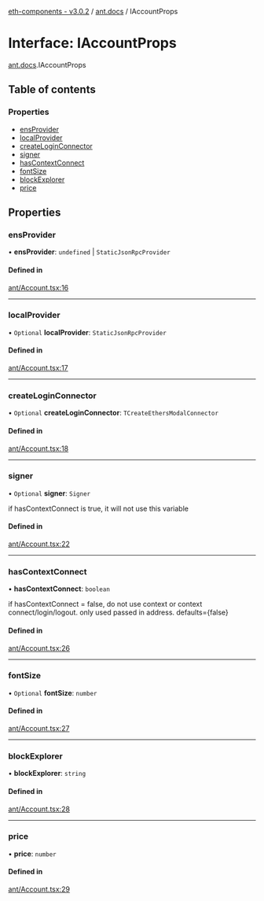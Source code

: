 [eth-components - v3.0.2](../README.md) / [ant.docs](../modules/ant_docs.md) / IAccountProps

# Interface: IAccountProps

[ant.docs](../modules/ant_docs.md).IAccountProps

## Table of contents

### Properties

- [ensProvider](ant_docs.IAccountProps.md#ensprovider)
- [localProvider](ant_docs.IAccountProps.md#localprovider)
- [createLoginConnector](ant_docs.IAccountProps.md#createloginconnector)
- [signer](ant_docs.IAccountProps.md#signer)
- [hasContextConnect](ant_docs.IAccountProps.md#hascontextconnect)
- [fontSize](ant_docs.IAccountProps.md#fontsize)
- [blockExplorer](ant_docs.IAccountProps.md#blockexplorer)
- [price](ant_docs.IAccountProps.md#price)

## Properties

### ensProvider

• **ensProvider**: `undefined` \| `StaticJsonRpcProvider`

#### Defined in

[ant/Account.tsx:16](https://github.com/scaffold-eth/eth-components/blob/74238a9/src/ant/Account.tsx#L16)

___

### localProvider

• `Optional` **localProvider**: `StaticJsonRpcProvider`

#### Defined in

[ant/Account.tsx:17](https://github.com/scaffold-eth/eth-components/blob/74238a9/src/ant/Account.tsx#L17)

___

### createLoginConnector

• `Optional` **createLoginConnector**: `TCreateEthersModalConnector`

#### Defined in

[ant/Account.tsx:18](https://github.com/scaffold-eth/eth-components/blob/74238a9/src/ant/Account.tsx#L18)

___

### signer

• `Optional` **signer**: `Signer`

if hasContextConnect is true, it will not use this variable

#### Defined in

[ant/Account.tsx:22](https://github.com/scaffold-eth/eth-components/blob/74238a9/src/ant/Account.tsx#L22)

___

### hasContextConnect

• **hasContextConnect**: `boolean`

if hasContextConnect = false, do not use context or context connect/login/logout.  only used passed in address.  defaults={false}

#### Defined in

[ant/Account.tsx:26](https://github.com/scaffold-eth/eth-components/blob/74238a9/src/ant/Account.tsx#L26)

___

### fontSize

• `Optional` **fontSize**: `number`

#### Defined in

[ant/Account.tsx:27](https://github.com/scaffold-eth/eth-components/blob/74238a9/src/ant/Account.tsx#L27)

___

### blockExplorer

• **blockExplorer**: `string`

#### Defined in

[ant/Account.tsx:28](https://github.com/scaffold-eth/eth-components/blob/74238a9/src/ant/Account.tsx#L28)

___

### price

• **price**: `number`

#### Defined in

[ant/Account.tsx:29](https://github.com/scaffold-eth/eth-components/blob/74238a9/src/ant/Account.tsx#L29)
